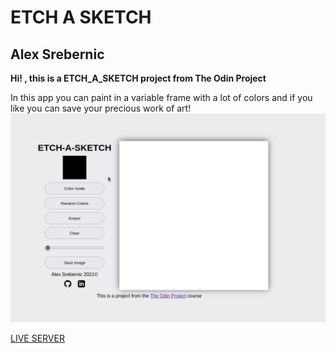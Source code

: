 # ETCH A SKETCH  
## Alex Srebernic

**Hi! , this is a  ETCH_A_SKETCH project from The Odin Project**    

In this app you can paint in a variable frame with a lot of colors and if you like you can save your precious work of art!    
![](etch-a-sketch.gif)


[LIVE SERVER](https://alexsrebernic.github.io/ETCH_A_SKETCH_TOP/)
